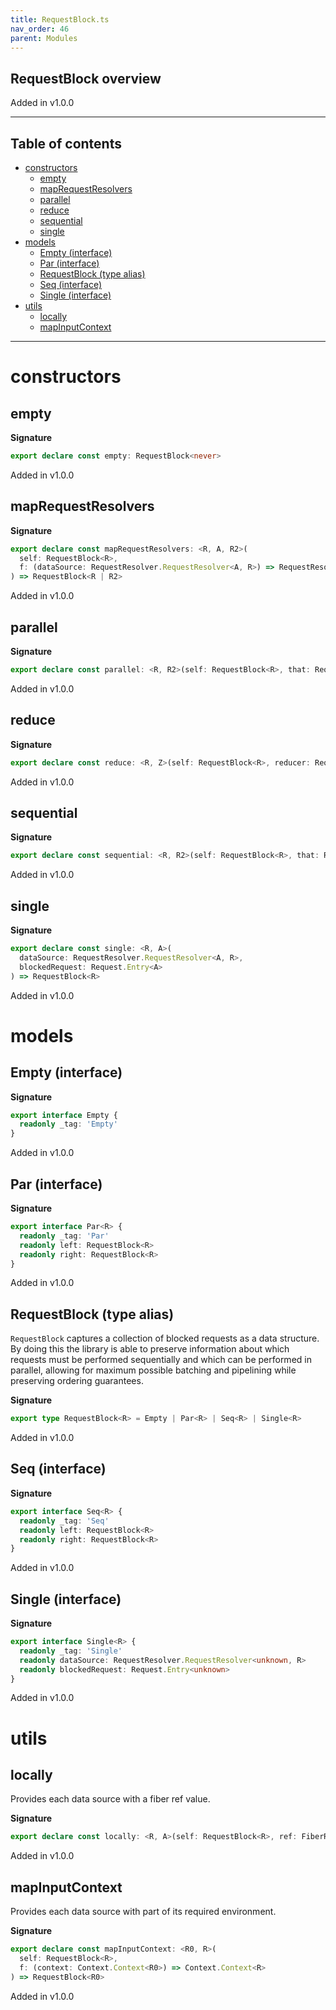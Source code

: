 ```yaml
---
title: RequestBlock.ts
nav_order: 46
parent: Modules
---
```


## RequestBlock overview

Added in v1.0.0

---

<h2 class="text-delta">Table of contents</h2>

- [constructors](#constructors)
  - [empty](#empty)
  - [mapRequestResolvers](#maprequestresolvers)
  - [parallel](#parallel)
  - [reduce](#reduce)
  - [sequential](#sequential)
  - [single](#single)
- [models](#models)
  - [Empty (interface)](#empty-interface)
  - [Par (interface)](#par-interface)
  - [RequestBlock (type alias)](#requestblock-type-alias)
  - [Seq (interface)](#seq-interface)
  - [Single (interface)](#single-interface)
- [utils](#utils)
  - [locally](#locally)
  - [mapInputContext](#mapinputcontext)

---

# constructors

## empty

**Signature**

```ts
export declare const empty: RequestBlock<never>
```

Added in v1.0.0

## mapRequestResolvers

**Signature**

```ts
export declare const mapRequestResolvers: <R, A, R2>(
  self: RequestBlock<R>,
  f: (dataSource: RequestResolver.RequestResolver<A, R>) => RequestResolver.RequestResolver<A, R2>
) => RequestBlock<R | R2>
```

Added in v1.0.0

## parallel

**Signature**

```ts
export declare const parallel: <R, R2>(self: RequestBlock<R>, that: RequestBlock<R2>) => RequestBlock<R | R2>
```

Added in v1.0.0

## reduce

**Signature**

```ts
export declare const reduce: <R, Z>(self: RequestBlock<R>, reducer: RequestBlock.Reducer<R, Z>) => Z
```

Added in v1.0.0

## sequential

**Signature**

```ts
export declare const sequential: <R, R2>(self: RequestBlock<R>, that: RequestBlock<R2>) => RequestBlock<R | R2>
```

Added in v1.0.0

## single

**Signature**

```ts
export declare const single: <R, A>(
  dataSource: RequestResolver.RequestResolver<A, R>,
  blockedRequest: Request.Entry<A>
) => RequestBlock<R>
```

Added in v1.0.0

# models

## Empty (interface)

**Signature**

```ts
export interface Empty {
  readonly _tag: 'Empty'
}
```

Added in v1.0.0

## Par (interface)

**Signature**

```ts
export interface Par<R> {
  readonly _tag: 'Par'
  readonly left: RequestBlock<R>
  readonly right: RequestBlock<R>
}
```

Added in v1.0.0

## RequestBlock (type alias)

`RequestBlock` captures a collection of blocked requests as a data
structure. By doing this the library is able to preserve information about
which requests must be performed sequentially and which can be performed in
parallel, allowing for maximum possible batching and pipelining while
preserving ordering guarantees.

**Signature**

```ts
export type RequestBlock<R> = Empty | Par<R> | Seq<R> | Single<R>
```

Added in v1.0.0

## Seq (interface)

**Signature**

```ts
export interface Seq<R> {
  readonly _tag: 'Seq'
  readonly left: RequestBlock<R>
  readonly right: RequestBlock<R>
}
```

Added in v1.0.0

## Single (interface)

**Signature**

```ts
export interface Single<R> {
  readonly _tag: 'Single'
  readonly dataSource: RequestResolver.RequestResolver<unknown, R>
  readonly blockedRequest: Request.Entry<unknown>
}
```

Added in v1.0.0

# utils

## locally

Provides each data source with a fiber ref value.

**Signature**

```ts
export declare const locally: <R, A>(self: RequestBlock<R>, ref: FiberRef<A>, value: A) => RequestBlock<R>
```

Added in v1.0.0

## mapInputContext

Provides each data source with part of its required environment.

**Signature**

```ts
export declare const mapInputContext: <R0, R>(
  self: RequestBlock<R>,
  f: (context: Context.Context<R0>) => Context.Context<R>
) => RequestBlock<R0>
```

Added in v1.0.0
